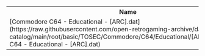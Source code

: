 <table>
<tr><th>Name</th><th>Size</th></tr>
<tr><td>
[Commodore C64 - Educational - [ARC].dat](https://raw.githubusercontent.com/open-retrogaming-archive/dat-catalog/main/root/basic/TOSEC/Commodore/C64/Educational/[ARC]/Commodore C64 - Educational - [ARC].dat)
</td><td>1549</td></tr>
</table>
